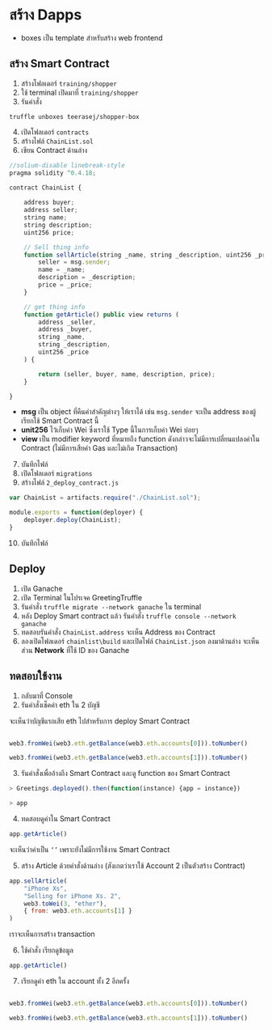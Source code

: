 # สร้าง Dapps

- boxes เป็น template สำหรับสร้าง  web frontend 


## สร้าง Smart Contract

1. สร้างโฟลเดอร์ `training/shopper`
2. ใช้ terminal เปิดมาที่ `training/shopper`
3. รันคำสั่ง  

```pwsh
truffle unboxes teerasej/shopper-box
```

4. เปิดโฟลเดอร์ `contracts`
5. สร้างไฟล์ `ChainList.sol`
6. เขียน Contract ด้านล่าง

```js
//solium-disable linebreak-style
pragma solidity ^0.4.18;

contract ChainList {
    
    address buyer;
    address seller;
    string name;
    string description;
    uint256 price;

	// Sell thing info
    function sellArticle(string _name, string _description, uint256 _price) public {
        seller = msg.sender;
        name = _name;
        description = _description;
        price = _price;
    }

	// get thing info
    function getArticle() public view returns (
        address _seller,
        address _buyer,
        string _name,
        string _description,
        uint256 _price
    ) {

        return (seller, buyer, name, description, price);
    }

}
```

- **msg** เป็น object ที่คืนค่าสำคัญต่างๆ ให้เราได้ เช่น `msg.sender` จะเป็น address ของผู้เรียกใช้ Smart Contract นี้ 
- **unit256** ไว้เก็บค่า Wei ซึ่งเราใช้ Type นี้ในการเก็บค่า Wei บ่อยๆ
- **view** เป็น modifier keyword ที่หมายถึง function ดังกล่าวจะไม่มีการเปลี่ยนแปลงค่าใน Contract (ไม่มีการเสียค่า Gas และไม่เกิด Transaction)

7. บันทึกไฟล์
8. เปิดโฟลเดอร์ `migrations`
9. สร้างไฟล์ `2_deploy_contract.js`

```js
var ChainList = artifacts.require("./ChainList.sol");

module.exports = function(deployer) {
	deployer.deploy(ChainList);
}
```

10. บันทึกไฟล์


## Deploy

1. เปิด Ganache 
2. เปิด Terminal ในโปรเจค GreetingTruffle 
3. รันคำสั่ง `truffle migrate --network ganache` ใน terminal
4. หลัง Deploy Smart contract แล้ว รันคำสั่ง `truffle console --network ganache`
5. ทดสอบรันคำสั่ง `ChainList.address` จะเห็น Address ของ Contract
6. ลองเปิดโฟลเดอร์ `chainlist\build` และเปิดไฟล์ `ChainList.json` ลงมาด้านล่าง จะเห็นส่วน **Network** ที่ใช้ ID ของ Ganache 

## ทดสอบใช้งาน

1. กลับมาที่ Console
2. รันคำสั่งเช็คค่า eth ใน 2 บัญชี

จะเห็นว่าบัญชีแรกเสีย eth ไปสำหรับการ deploy Smart Contract

```js

web3.fromWei(web3.eth.getBalance(web3.eth.accounts[0])).toNumber()

web3.fromWei(web3.eth.getBalance(web3.eth.accounts[1])).toNumber()
```

3. รันคำสั่งเพื่ออ้างถึง Smart Contract และดู function ของ Smart Contract

```js
> Greetings.deployed().then(function(instance) {app = instance})

> app
```

4. ทดสอบดูค่าใน Smart Contract

```js
app.getArticle()
```

จะเห็นว่าค่าเป็น `‘’` เพราะยังไม่มีการใช้งาน Smart Contract

5. สร้าง Article ด้วยคำสั่งด้านล่าง (สังเกตว่าเราใช้ Account 2 เป็นตัวสร้าง Contract)

```js
app.sellArticle(
	"iPhone Xs",  
	"Selling for iPhone Xs. 2", 
	web3.toWei(3, "ether"),
	{ from: web3.eth.accounts[1] } 
)
```

เราจะเห็นการสร้าง transaction 

6. ใช้คำสั่ง เรียกดูข้อมูล

```js
app.getArticle()
```

7. เรียกดูค่า eth ใน account ทั้ง 2 อีกครั้ง

```js

web3.fromWei(web3.eth.getBalance(web3.eth.accounts[0])).toNumber()

web3.fromWei(web3.eth.getBalance(web3.eth.accounts[1])).toNumber()
```


